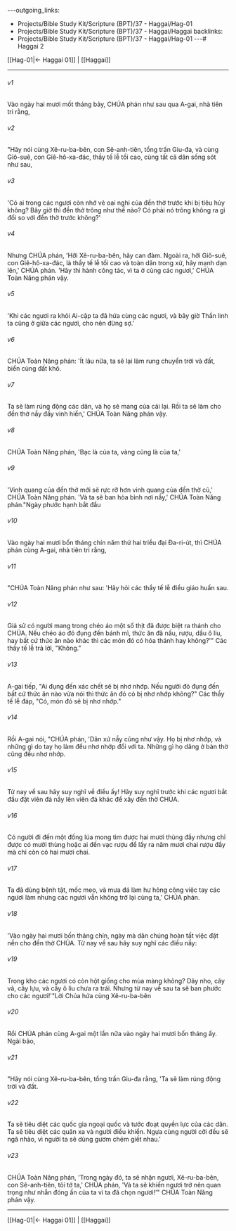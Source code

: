 ---outgoing_links:
  - Projects/Bible Study Kit/Scripture (BPT)/37 - Haggai/Hag-01
  - Projects/Bible Study Kit/Scripture (BPT)/37 - Haggai/Haggai
backlinks:
  - Projects/Bible Study Kit/Scripture (BPT)/37 - Haggai/Hag-01
---# Haggai 2

[[Hag-01|← Haggai 01]] | [[Haggai]]
***



###### v1 
Vào ngày hai mươi mốt tháng bảy, CHÚA phán như sau qua A-gai, nhà tiên tri rằng, 

###### v2 
"Hãy nói cùng Xê-ru-ba-bên, con Sê-anh-tiên, tổng trấn Giu-đa, và cùng Giô-suê, con Giê-hô-xa-đác, thầy tế lễ tối cao, cùng tất cả dân sống sót như sau, 

###### v3 
'Có ai trong các ngươi còn nhớ vẻ oai nghi của đền thờ trước khi bị tiêu hủy không? Bây giờ thì đền thờ trông như thế nào? Có phải nó trông không ra gì đối so với đền thờ trước không?' 

###### v4 
Nhưng CHÚA phán, 'Hỡi Xê-ru-ba-bên, hãy can đảm. Ngoài ra, hỡi Giô-suê, con Giê-hô-xa-đác, là thầy tế lễ tối cao và toàn dân trong xứ, hãy mạnh dạn lên,' CHÚA phán. 'Hãy thi hành công tác, vì ta ở cùng các ngươi,' CHÚA Toàn Năng phán vậy. 

###### v5 
'Khi các ngươi ra khỏi Ai-cập ta đã hứa cùng các ngươi, và bây giờ Thần linh ta cũng ở giữa các ngươi, cho nên đừng sợ.' 

###### v6 
CHÚA Toàn Năng phán: 'Ít lâu nữa, ta sẽ lại làm rung chuyển trời và đất, biển cùng đất khô. 

###### v7 
Ta sẽ làm rúng động các dân, và họ sẽ mang của cải lại. Rồi ta sẽ làm cho đền thờ nầy đầy vinh hiển,' CHÚA Toàn Năng phán vậy. 

###### v8 
CHÚA Toàn Năng phán, 'Bạc là của ta, vàng cũng là của ta,' 

###### v9 
'Vinh quang của đền thờ mới sẽ rực rỡ hơn vinh quang của đền thờ cũ,' CHÚA Toàn Năng phán. 'Và ta sẽ ban hòa bình nơi nầy,' CHÚA Toàn Năng phán."Ngày phước hạnh bắt đầu 

###### v10 
Vào ngày hai mươi bốn tháng chín năm thứ hai triều đại Đa-ri-út, thì CHÚA phán cùng A-gai, nhà tiên tri rằng, 

###### v11 
"CHÚA Toàn Năng phán như sau: 'Hãy hỏi các thầy tế lễ điều giáo huấn sau. 

###### v12 
Giả sử có người mang trong chéo áo một số thịt đã được biệt ra thánh cho CHÚA. Nếu chéo áo đó đụng đến bánh mì, thức ăn đã nấu, rượu, dầu ô liu, hay bất cứ thức ăn nào khác thì các món đó có hóa thánh hay không?'" Các thầy tế lễ trả lời, "Không." 

###### v13 
A-gai tiếp, "Ai đụng đến xác chết sẽ bị nhơ nhớp. Nếu người đó đụng đến bất cứ thức ăn nào vừa nói thì thức ăn đó có bị nhơ nhớp không?" Các thầy tế lễ đáp, "Có, món đó sẽ bị nhơ nhớp." 

###### v14 
Rồi A-gai nói, "CHÚA phán, 'Dân xứ nầy cũng như vậy. Họ bị nhơ nhớp, và những gì do tay họ làm đều nhơ nhớp đối với ta. Những gì họ dâng ở bàn thờ cũng đều nhơ nhớp. 

###### v15 
Từ nay về sau hãy suy nghĩ về điều ấy! Hãy suy nghĩ trước khi các ngươi bắt đầu đặt viên đá nầy lên viên đá khác để xây đền thờ CHÚA. 

###### v16 
Có người đi đến một đống lúa mong tìm được hai mươi thùng đầy nhưng chỉ được có mười thùng hoặc ai đến vạc rượu để lấy ra năm mươi chai rượu đầy mà chỉ còn có hai mươi chai. 

###### v17 
Ta đã dùng bệnh tật, mốc meo, và mưa đá làm hư hỏng công việc tay các ngươi làm nhưng các ngươi vẫn không trở lại cùng ta,' CHÚA phán. 

###### v18 
'Vào ngày hai mươi bốn tháng chín, ngày mà dân chúng hoàn tất việc đặt nền cho đền thờ CHÚA. Từ nay về sau hãy suy nghĩ các điều nầy: 

###### v19 
Trong kho các ngươi có còn hột giống cho mùa màng không? Dây nho, cây vả, cây lựu, và cây ô liu chưa ra trái. Nhưng từ nay về sau ta sẽ ban phước cho các ngươi!'"Lời Chúa hứa cùng Xê-ru-ba-bên 

###### v20 
Rồi CHÚA phán cùng A-gai một lần nữa vào ngày hai mươi bốn tháng ấy. Ngài bảo, 

###### v21 
"Hãy nói cùng Xê-ru-ba-bên, tổng trấn Giu-đa rằng, 'Ta sẽ làm rúng động trời và đất. 

###### v22 
Ta sẽ tiêu diệt các quốc gia ngoại quốc và tước đoạt quyền lực của các dân. Ta sẽ tiêu diệt các quân xa và người điều khiển. Ngựa cùng người cỡi đều sẽ ngã nhào, vì người ta sẽ dùng gươm chém giết nhau.' 

###### v23 
CHÚA Toàn Năng phán, 'Trong ngày đó, ta sẽ nhận ngươi, Xê-ru-ba-bên, con Sê-anh-tiên, tôi tớ ta,' CHÚA phán, 'Và ta sẽ khiến ngươi trở nên quan trọng như nhẫn đóng ấn của ta vì ta đã chọn ngươi!'" CHÚA Toàn Năng phán vậy.

***
[[Hag-01|← Haggai 01]] | [[Haggai]]
